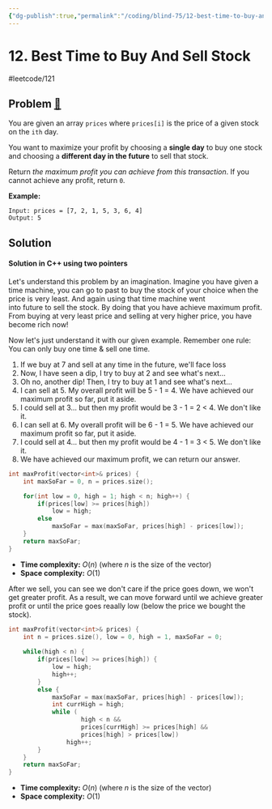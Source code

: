 ```yaml
---
{"dg-publish":true,"permalink":"/coding/blind-75/12-best-time-to-buy-and-sell-stock/","created":"2023-09-05T22:55:30.026+02:00","updated":"2023-09-20T18:40:37.808+02:00"}
---
```


# 12. Best Time to Buy And Sell Stock
#leetcode/121
## Problem [🔗](https://leetcode.com/problems/best-time-to-buy-and-sell-stock)
You are given an array `prices` where `prices[i]` is the price of a given stock on the `ith` day.

You want to maximize your profit by choosing a **single day** to buy one stock and choosing a **different day in the future** to sell that stock.

Return _the maximum profit you can achieve from this transaction_. If you cannot achieve any profit, return `0`.

**Example:**
```
Input: prices = [7, 2, 1, 5, 3, 6, 4]
Output: 5
```

## Solution
#### Solution in C++ using two pointers
Let's understand this problem by an imagination. Imagine you have given a time machine, you can go to past to buy the stock of your choice when the price is very least. And again using that time machine went into future to sell the stock.
By doing that you have achieve maximum profit. From buying at very least price and selling at very higher price, you have become rich now!

Now let's just understand it with our given example. Remember one rule: You can only buy one time & sell one time.
1. If we buy at 7 and sell at any time in the future, we'll face loss
2. Now, I have seen a dip, I try to buy at 2 and see what's next...
3. Oh no, another dip! Then, I try to buy at 1 and see what's next...
4. I can sell at 5. My overall profit will be 5 - 1 = 4. We have achieved our maximum profit so far, put it aside.
5. I could sell at 3... but then my profit would be 3 - 1 = 2 < 4. We don't like it.
6. I can sell at 6. My overall profit will be 6 - 1 = 5. We have achieved our maximum profit so far, put it aside.
7. I could sell at 4... but then my profit would be 4 - 1 = 3 < 5. We don't like it.
8. We have achieved our maximum profit, we can return our answer.

```cpp
int maxProfit(vector<int>& prices) {
	int maxSoFar = 0, n = prices.size();

	for(int low = 0, high = 1; high < n; high++) {
		if(prices[low] >= prices[high])
			low = high;
		else
			maxSoFar = max(maxSoFar, prices[high] - prices[low]);
	}
	return maxSoFar;
}
```
- **Time complexity:** $O(n)$ (where _n_ is the size of the vector)
- **Space complexity:** $O(1)$

After we sell, you can see we don't care if the price goes down, we won't get greater profit.
As a result, we can move forward until we achieve greater profit or until the price goes reaally low (below the price we bought the stock).

```cpp
int maxProfit(vector<int>& prices) {
	int n = prices.size(), low = 0, high = 1, maxSoFar = 0;
	
	while(high < n) {
		if(prices[low] >= prices[high]) {
			low = high;
			high++;
		}
		else {
			maxSoFar = max(maxSoFar, prices[high] - prices[low]);
			int currHigh = high;
			while (
					high < n &&
					prices[currHigh] >= prices[high] && 
					prices[high] > prices[low])
				high++;
		}
	}
	return maxSoFar;
}
```
- **Time complexity:** $O(n)$ (where _n_ is the size of the vector)
- **Space complexity:** $O(1)$